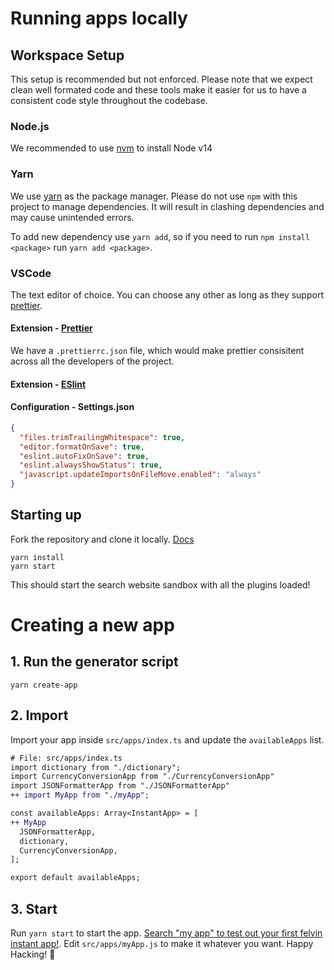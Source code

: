# Running apps locally

## Workspace Setup

This setup is recommended but not enforced. Please note that we expect clean well formated code and these tools make it easier for us to have a consistent code style throughout the codebase.

### Node.js

We recommended to use [nvm](https://github.com/nvm-sh/nvm) to install Node v14

### Yarn

We use [yarn](https://yarnpkg.com/en/) as the package manager. Please do not use `npm` with this project to manage dependencies. It will result in clashing dependencies and may cause unintended errors.

To add new dependency use `yarn add`, so if you need to run `npm install <package>` run `yarn add <package>`.

### VSCode

The text editor of choice. You can choose any other as long as they support [prettier](https://prettier.io/).

#### Extension - [Prettier](https://marketplace.visualstudio.com/items?itemName=esbenp.prettier-vscode)

We have a `.prettierrc.json` file, which would make prettier consisitent across all the developers of the project.

#### Extension - [ESlint](https://marketplace.visualstudio.com/items?itemName=dbaeumer.vscode-eslint)

#### Configuration - Settings.json

```json
{
  "files.trimTrailingWhitespace": true,
  "editor.formatOnSave": true,
  "eslint.autoFixOnSave": true,
  "eslint.alwaysShowStatus": true,
  "javascript.updateImportsOnFileMove.enabled": "always"
}
```

## Starting up

Fork the repository and clone it locally. [Docs](https://docs.github.com/en/get-started/quickstart/fork-a-repo)

```
yarn install
yarn start
```

This should start the search website sandbox with all the plugins loaded!

# Creating a new app

## 1. Run the generator script

`yarn create-app`

## 2. Import

Import your app inside `src/apps/index.ts` and update the `availableApps` list.

```diff
# File: src/apps/index.ts
import dictionary from "./dictionary";
import CurrencyConversionApp from "./CurrencyConversionApp"
import JSONFormatterApp from "./JSONFormatterApp"
++ import MyApp from "./myApp";

const availableApps: Array<InstantApp> = [
++ MyApp
  JSONFormatterApp,
  dictionary,
  CurrencyConversionApp,
];

export default availableApps;
```

## 3. Start

Run `yarn start` to start the app. [Search "my app" to test out your first felvin instant app!](http://localhost:3000/search?q=my%20app).
Edit `src/apps/myApp.js` to make it whatever you want. Happy Hacking! 🚀

<!-- Note: Maybe restart isn't needed because of hot reloading. To be verified. -->
